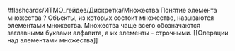 #flashcards/ИТМО_гейдев/Дискретка/Множества
Понятие элемента множества
?
Объекты, из которых состоит множество, называются элементами множества. Множества чаще всего обозначаются заглавными буквами алфавита, а их элементы - строчными.
[[Операции над элементами множества]]

